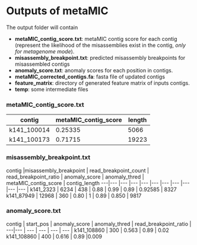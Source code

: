 # Outputs of metaMIC

The output folder will contain

- **metaMIC_contig_score.txt**: metaMIC contig score for each contig (represent the likelihood of the misassemblies exist in the contig, *only for metagenome mode*).
- **misassembly_breakpoint.txt**: predicted misassembly breakpoints for misassembled contigs
- **anomaly_score.txt**: anomaly scores for each position in contigs.
- **metaMIC_corrected_contigs.fa**: fasta file of updated contigs
- **feature_matrix**: directory of generated feature matrix of inputs contigs.
- **temp**: some intermediate files



### metaMIC_contig_score.txt

contig | metaMIC_contig_score | length
---|--- | ---
k141_100014 | 0.25335 | 5066
k141_100173 | 0.71715 | 19223

### misassembly_breakpoint.txt

contig |misassembly_breakpoint | read_breakpoint_count | read_breakpoint_ratio | anomaly_score | anomaly_thred | metaMIC_contig_score | contig_length
---|--- |--- |--- |--- |--- |--- |--- |--- |--- |--- |
k141_2323 | 6234 | 438 | 0.88 | 0.99 | 0.89 | 0.92585 | 8327
k141_87949 | 12968 | 360 | 0.80 | 1 | 0.89 | 0.850 | 9817

### anomaly_score.txt
contig | start_pos | anomaly_score | anomaly_thred | read_breakpoint_ratio |
---|--- | --- | --- | --- | --- |
k141_108860 | 300 | 0.563 | 0.89 | 0.02
k141_108860 | 400 | 0.616 | 0.89 |0.009
